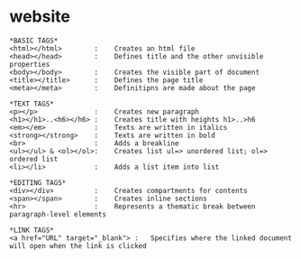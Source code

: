 # website


    *BASIC TAGS*
    <html></html>        :    Creates an html file
    <head></head>        :    Defines title and the other unvisible properties
    <body></body>        :    Creates the visible part of document
    <title></title>      :    Defines the page title
    <meta></meta>        :    Definitipns are made about the page

    *TEXT TAGS*
    <p></p>              :    Creates new paragraph
    <h1></h1>..<h6></h6> :    Creates title with heights h1>..>h6
    <em></em>            :    Texts are written in italics
    <strong></strong>    :    Texts are written in bold
    <br>                 :    Adds a breakline
    <ul></ul> & <ol></ol>:    Creates list ul=> unordered list; ol=> ordered list
    <li></li>            :    Adds a list item into list

    *EDITING TAGS*
    <div></div>          :    Creates compartments for contents
    <span></span>        :    Creates inline sections
    <hr>                 :    Represents a thematic break between paragraph-level elements 

    *LINK TAGS*
    <a href="URL" target="_blank"> :   Specifies where the linked document will open when the link is clicked
